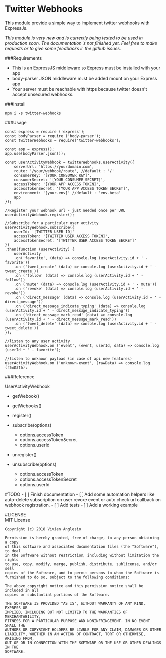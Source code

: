 # Twitter Webhooks
This module provide a simple way to implement twitter webhooks with ExpressJs.

*This module is very new and is currently being tested to be used in production soon. The documentation is not finished yet. Feel free to make requests or to give some feedbacks in the github issues.*

###Requirements

- This is an ExpressJS middleware so Express must be installed with your app
- body-parser JSON middleware must be added mount on your Express app
- Your server must be reachable with https because twitter doesn't accept unsecured webhooks.

###Install

`npm i -s twitter-webhooks`

###Usage

```
const express = require ('express');
const bodyParser = require ('body-parser');
const twitterWebhooks = require('twitter-webhooks');

const app = express();
app.use(bodyParser.json());

const userActivityWebhook = twitterWebhooks.userActivity({
    serverUrl: 'https://yourdomain.com',
    route: '/your/webhook/route', //default : '/'
    consumerKey: '[YOUR CONSUMER KEY]',
    consumerSecret: '[YOUR CONSUMER SECRET]',
    accessToken: '[YOUR APP ACCESS TOKEN]',
    accessTokenSecret: '[YOUR APP ACCESS TOKEN SECRET]',
    environment: '[your-env]' //default : 'env-beta'
    app
});

//Register your webhook url - just needed once per URL
userActivityWebhook.register();

//Subscribe for a particular user activity
userActivityWebhook.subscribe({
    userId: '[TWITTER USER ID]'
    accessToken: '[TWITTER USER ACCESS TOKEN]',
    accessTokenSecret: '[TWITTER USER ACCESS TOKEN SECRET]'
})
.then(function (userActivity) {
    userActivity
    .on('favorite', (data) => console.log (userActivity.id + ' - favorite'))
    .on ('tweet_create' (data) => console.log (userActivity.id + ' - tweet_create'))
    .on ('follow' (data) => console.log (userActivity.id + ' - follow'))
    .on ('mute' (data) => console.log (userActivity.id + ' - mute'))
    .on ('revoke' (data) => console.log (userActivity.id + ' - revoke'))
    .on ('direct_message' (data) => console.log (userActivity.id + ' - direct_message'))
    .on ('direct_message_indicate_typing' (data) => console.log (userActivity.id + ' - direct_message_indicate_typing'))
    .on ('direct_message_mark_read' (data) => console.log (userActivity.id + ' - direct_message_mark_read'))
    .on ('tweet_delete' (data) => console.log (userActivity.id + ' - tweet_delete'))
});

//listen to any user activity
userActivityWebhook.on ('event', (event, userId, data) => console.log (userId + ' - favorite');

//listen to unknown payload (in case of api new features)
userActivityWebhook.on ('unknown-event', (rawData) => console.log (rawData);

```

###Reference

UserActivityWebhook

- getWebook()

- getWebooks()
        
- register()
    
- subscribe(options)
    - options.accessToken
    - options.accessTokenSecret
    - options.userId

- unregister()

- unsubscribe(options)
    - options.accessToken
    - options.accessTokenSecret
    - options.userId
    
#TODO
    - [ ] Finish documentation
    - [ ] Add some automation helpers like auto-delete subscription on user revoke event 
          or auto check url callback on webhook registration.
    - [ ] Add tests
    - [ ] Add a working example
    
#LICENSE    
    MIT License
    
    Copyright (c) 2018 Vivien Anglesio
    
    Permission is hereby granted, free of charge, to any person obtaining a copy
    of this software and associated documentation files (the "Software"), to deal
    in the Software without restriction, including without limitation the rights
    to use, copy, modify, merge, publish, distribute, sublicense, and/or sell
    copies of the Software, and to permit persons to whom the Software is
    furnished to do so, subject to the following conditions:
    
    The above copyright notice and this permission notice shall be included in all
    copies or substantial portions of the Software.
    
    THE SOFTWARE IS PROVIDED "AS IS", WITHOUT WARRANTY OF ANY KIND, EXPRESS OR
    IMPLIED, INCLUDING BUT NOT LIMITED TO THE WARRANTIES OF MERCHANTABILITY,
    FITNESS FOR A PARTICULAR PURPOSE AND NONINFRINGEMENT. IN NO EVENT SHALL THE
    AUTHORS OR COPYRIGHT HOLDERS BE LIABLE FOR ANY CLAIM, DAMAGES OR OTHER
    LIABILITY, WHETHER IN AN ACTION OF CONTRACT, TORT OR OTHERWISE, ARISING FROM,
    OUT OF OR IN CONNECTION WITH THE SOFTWARE OR THE USE OR OTHER DEALINGS IN THE
    SOFTWARE.


